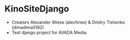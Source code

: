 # KinoSiteDjango

- Creators Alexander Wiese (alechries) & Dmitry Tishenko (dimadima5182)
- Test django project for AVADA Media
